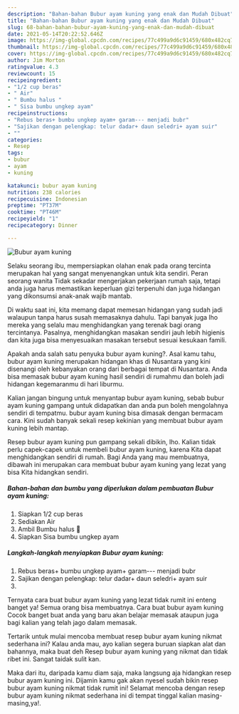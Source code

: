 ```yaml
---
description: "Bahan-bahan Bubur ayam kuning yang enak dan Mudah Dibuat"
title: "Bahan-bahan Bubur ayam kuning yang enak dan Mudah Dibuat"
slug: 68-bahan-bahan-bubur-ayam-kuning-yang-enak-dan-mudah-dibuat
date: 2021-05-14T20:22:52.646Z
image: https://img-global.cpcdn.com/recipes/77c499a9d6c91459/680x482cq70/bubur-ayam-kuning-foto-resep-utama.jpg
thumbnail: https://img-global.cpcdn.com/recipes/77c499a9d6c91459/680x482cq70/bubur-ayam-kuning-foto-resep-utama.jpg
cover: https://img-global.cpcdn.com/recipes/77c499a9d6c91459/680x482cq70/bubur-ayam-kuning-foto-resep-utama.jpg
author: Jim Morton
ratingvalue: 4.3
reviewcount: 15
recipeingredient:
- "1/2 cup beras"
- " Air"
- " Bumbu halus "
- " Sisa bumbu ungkep ayam"
recipeinstructions:
- "Rebus beras+ bumbu ungkep ayam+ garam--- menjadi bubr"
- "Sajikan dengan pelengkap: telur dadar+ daun seledri+ ayam suir"
- ""
categories:
- Resep
tags:
- bubur
- ayam
- kuning

katakunci: bubur ayam kuning 
nutrition: 238 calories
recipecuisine: Indonesian
preptime: "PT37M"
cooktime: "PT46M"
recipeyield: "1"
recipecategory: Dinner

---
```



![Bubur ayam kuning](https://img-global.cpcdn.com/recipes/77c499a9d6c91459/680x482cq70/bubur-ayam-kuning-foto-resep-utama.jpg)

Selaku seorang ibu, mempersiapkan olahan enak pada orang tercinta merupakan hal yang sangat menyenangkan untuk kita sendiri. Peran seorang  wanita Tidak sekadar mengerjakan pekerjaan rumah saja, tetapi anda juga harus memastikan keperluan gizi terpenuhi dan juga hidangan yang dikonsumsi anak-anak wajib mantab.

Di waktu  saat ini, kita memang dapat memesan hidangan yang sudah jadi walaupun tanpa harus susah memasaknya dahulu. Tapi banyak juga lho mereka yang selalu mau menghidangkan yang terenak bagi orang tercintanya. Pasalnya, menghidangkan masakan sendiri jauh lebih higienis dan kita juga bisa menyesuaikan masakan tersebut sesuai kesukaan famili. 



Apakah anda salah satu penyuka bubur ayam kuning?. Asal kamu tahu, bubur ayam kuning merupakan hidangan khas di Nusantara yang kini disenangi oleh kebanyakan orang dari berbagai tempat di Nusantara. Anda bisa memasak bubur ayam kuning hasil sendiri di rumahmu dan boleh jadi hidangan kegemaranmu di hari liburmu.

Kalian jangan bingung untuk menyantap bubur ayam kuning, sebab bubur ayam kuning gampang untuk didapatkan dan anda pun boleh mengolahnya sendiri di tempatmu. bubur ayam kuning bisa dimasak dengan bermacam cara. Kini sudah banyak sekali resep kekinian yang membuat bubur ayam kuning lebih mantap.

Resep bubur ayam kuning pun gampang sekali dibikin, lho. Kalian tidak perlu capek-capek untuk membeli bubur ayam kuning, karena Kita dapat menghidangkan sendiri di rumah. Bagi Anda yang mau membuatnya, dibawah ini merupakan cara membuat bubur ayam kuning yang lezat yang bisa Kita hidangkan sendiri.

<!--inarticleads1-->

##### Bahan-bahan dan bumbu yang diperlukan dalam pembuatan Bubur ayam kuning:

1. Siapkan 1/2 cup beras
1. Sediakan  Air
1. Ambil  Bumbu halus 🌿
1. Siapkan  Sisa bumbu ungkep ayam




<!--inarticleads2-->

##### Langkah-langkah menyiapkan Bubur ayam kuning:

1. Rebus beras+ bumbu ungkep ayam+ garam--- menjadi bubr
1. Sajikan dengan pelengkap: telur dadar+ daun seledri+ ayam suir
1. 




Ternyata cara buat bubur ayam kuning yang lezat tidak rumit ini enteng banget ya! Semua orang bisa membuatnya. Cara buat bubur ayam kuning Cocok banget buat anda yang baru akan belajar memasak ataupun juga bagi kalian yang telah jago dalam memasak.

Tertarik untuk mulai mencoba membuat resep bubur ayam kuning nikmat sederhana ini? Kalau anda mau, ayo kalian segera buruan siapkan alat dan bahannya, maka buat deh Resep bubur ayam kuning yang nikmat dan tidak ribet ini. Sangat taidak sulit kan. 

Maka dari itu, daripada kamu diam saja, maka langsung aja hidangkan resep bubur ayam kuning ini. Dijamin kamu gak akan nyesel sudah bikin resep bubur ayam kuning nikmat tidak rumit ini! Selamat mencoba dengan resep bubur ayam kuning nikmat sederhana ini di tempat tinggal kalian masing-masing,ya!.

